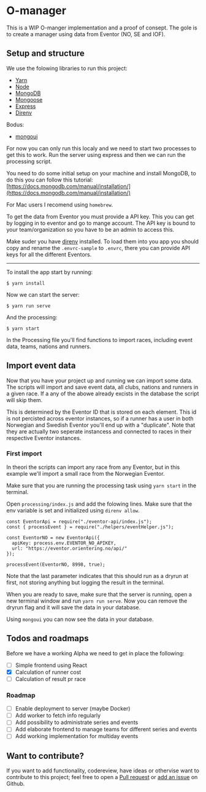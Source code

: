 # O-manager

This is a WIP O-manger implementation and a proof of consept.
The gole is to create a manager using data from Eventor (NO, SE and IOF).

## Setup and structure

We use the folowing libraries to run this project:

- [Yarn](https://yarnpkg.com/lang/en/)
- [Node](https://nodejs.org/en/)
- [MongoDB](https://www.mongodb.com/)
- [Mongoose](https://mongoosejs.com/)
- [Express](https://expressjs.com/)
- [Direnv](https://direnv.net/)

Bodus:
- [mongoui](https://github.com/azat-co/mongoui)

For now you can only run this localy and we need to start two processes
to get this to work. Run the server using express and then we can run
the processing script.

You need to do some initial setup on your machine and install MongoDB, to do this you can follow this tutorial: [https://docs.mongodb.com/manual/installation/](https://docs.mongodb.com/manual/installation/)

For Mac users I recomend using `homebrew`.

To get the data from Eventor you must provide a API key. This you can get by logging in to eventor and go to mange account. The API key is bound to your team/organization so you have to be an admin to access this.

Make suder you have [direnv](https://direnv.net/) installed. To load them into you app you should copy and rename the `.envrc-sample` to `.envrc`, there you can provide API keys for all the different Eventors.

---

To install the app start by running:

```
$ yarn install
```

Now we can start the server:

```
$ yarn run serve
```

And the processing:

```
$ yarn start
```

In the Processing file you'll find functions to import races, including event data, teams, nations and runners.

## Import event data

Now that you have your project up and running we can import some data. The scripts will import and save event data, all clubs, nations and runners in a given race. If a any of the abowe already excists in the database the script will skip them.

This is determined by the Eventor ID that is stored on each element. This id is not percisted across eventor instances, so if a runner has a user in both Norwegian and Swedish Eventor you'll end up with a "duplicate". Note that they are actually two seperate instancess and connected to races in their respective Eventor instances.

### First import

In theori the scripts can import any race from any Eventor, but in this example we'll import a small race from the Norwegian Eventor.

Make sure that you are running the processing task using `yarn start` in the terminal.

Open `processing/index.js` and add the folowing lines. Make sure that the env variable is set and initialized using `direnv allow`.

```
const EventorApi = require("./eventor-api/index.js");
const { processEvent } = require("./helpers/eventHelper.js");

const EventorNO = new EventorApi({
  apiKey: process.env.EVENTOR_NO_APIKEY,
  url: "https://eventor.orientering.no/api/"
});

processEvent(EventorNO, 8998, true);
```

Note that the last parameter indicates that this should run as a dryrun at first, not storing anything but logging the result in the terminal.

When you are ready to save, make sure that the server is running, open a new terminal window and run `yarn run serve`. Now you can remove the dryrun flag and it will save the data in your database.

Using `mongoui` you can now see the data in your database.

## Todos and roadmaps

Before we have a working Alpha we need to get in place the following:

- [ ] Simple frontend using React
- [x] Calculation of runner cost
- [ ] Calculation of result pr race

### Roadmap

- [ ] Enable deployment to server (maybe Docker)
- [ ] Add worker to fetch info regularly
- [ ] Add possibility to administrate series and events
- [ ] Add elaborate frontend to manage teams for different series and events
- [ ] Add working implementation for multiday events

## Want to contribute?

If you want to add functionality, codereview, have ideas or othervise want to contribute to this project; feel free to open a [Pull request](https://github.com/mathiasbno/numberclicker/pulls) or [add an issue](https://github.com/mathiasbno/numberclicker/issues) on Github.
